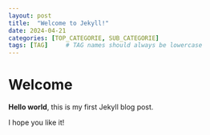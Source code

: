 ```yaml
---
layout: post
title:  "Welcome to Jekyll!"
date: 2024-04-21
categories: [TOP_CATEGORIE, SUB_CATEGORIE]
tags: [TAG]     # TAG names should always be lowercase
---
```


# Welcome

**Hello world**, this is my first Jekyll blog post.

I hope you like it!

